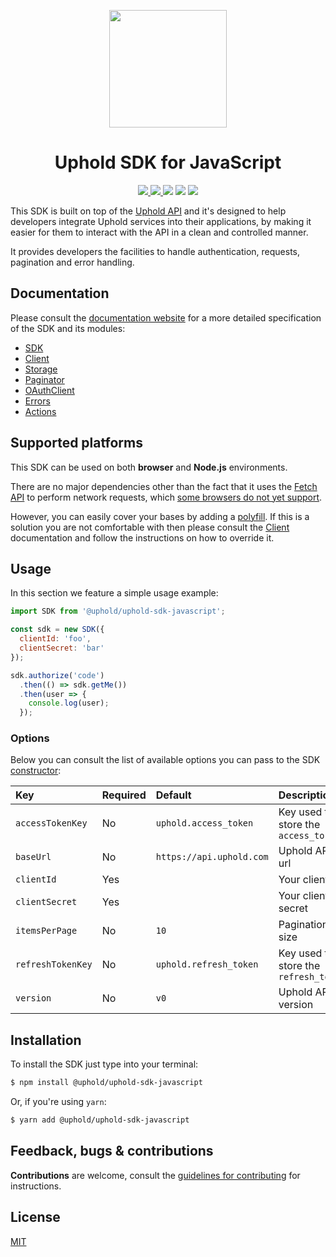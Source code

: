 <p align="center">
  <a href="https://github.com/uphold/uphold-sdk-javascript">
    <img width="188" src="https://uphold.com/uploads/logo.png"/>
  </a>
</p>

<h1 align="center">Uphold SDK for JavaScript</h1>

<p align="center">
  <a href="https://travis-ci.org/uphold/uphold-sdk-javascript">
    <img src="https://img.shields.io/travis/uphold/uphold-sdk-javascript/master.svg?style=flat-square">
  </a>
  <a href="https://www.npmjs.com/package/uphold-sdk-javascript">
    <img src="https://img.shields.io/npm/v/uphold-sdk-javascript.svg?style=flat-square"/>
  </a>
  <img src="https://img.shields.io/node/v/uphold-sdk-javascript.svg?style=flat-square"/>
  <img src="https://img.shields.io/badge/contributions-welcome-brightgreen.svg?style=flat-square"/>
  <a href="https://github.com/uphold/uphold-sdk-javascript/blob/master/LICENSE">
    <img src="https://img.shields.io/npm/l/express.svg?style=flat-square"/>
  </a>
</p>

This SDK is built on top of the [Uphold API](https://uphold.com/en/developer/api) and it's designed to help developers integrate Uphold services into their applications, by making it easier for them to interact with the API in a clean and controlled manner.

It provides developers the facilities to handle authentication, requests, pagination and error handling.

## Documentation

Please consult the [documentation website](https://uphold.github.io/uphold-sdk-javascript) for a more detailed specification of the SDK and its modules:

- [SDK](https://uphold.github.io/uphold-sdk-javascript/sdk.html)
- [Client](https://uphold.github.io/uphold-sdk-javascript/client.html)
- [Storage](https://uphold.github.io/uphold-sdk-javascript/storage.html)
- [Paginator](https://uphold.github.io/uphold-sdk-javascript/paginator.html)
- [OAuthClient](https://uphold.github.io/uphold-sdk-javascript/oauthclient.html)
- [Errors](https://uphold.github.io/uphold-sdk-javascript/errors.html)
- [Actions](https://uphold.github.io/uphold-sdk-javascript/actions.html)

## Supported platforms

This SDK can be used on both **browser** and **Node.js** environments.

There are no major dependencies other than the fact that it uses the [Fetch API](https://developer.mozilla.org/en/docs/Web/API/Fetch_API) to perform network requests, which [some browsers do not yet support](http://caniuse.com/#feat=fetch).

However, you can easily cover your bases by adding a [polyfill](https://github.com/github/fetch). If this is a solution you are not comfortable with then please consult the [Client](https://uphold.github.io/uphold-sdk-javascript/client.html) documentation and follow the instructions on how to override it.

## Usage

In this section we feature a simple usage example:

```js
import SDK from '@uphold/uphold-sdk-javascript';

const sdk = new SDK({
  clientId: 'foo',
  clientSecret: 'bar'
});

sdk.authorize('code')
  .then(() => sdk.getMe())
  .then(user => {
    console.log(user);
  });
```

### Options

Below you can consult the list of available options you can pass to the SDK [constructor](https://uphold.github.io/uphold-sdk-javascript/sdk.html#constructor):

| Key               | Required | Default                  | Description                           |
|:------------------|:---------|:-------------------------|:--------------------------------------|
| `accessTokenKey`  | No       | `uphold.access_token`    | Key used to store the `access_token`  |
| `baseUrl`         | No       | `https://api.uphold.com` | Uphold API's url                      |
| `clientId`        | Yes      |                          | Your client id                        |
| `clientSecret`    | Yes      |                          | Your client secret                    |
| `itemsPerPage`    | No       | `10`                     | Pagination size                       |
| `refreshTokenKey` | No       | `uphold.refresh_token`   | Key used to store the `refresh_token` |
| `version`         | No       | `v0`                     | Uphold API's version                  |

## Installation

To install the SDK just type into your terminal:

```sh
$ npm install @uphold/uphold-sdk-javascript
```

Or, if you're using `yarn`:

```sh
$ yarn add @uphold/uphold-sdk-javascript
```

## Feedback, bugs & contributions

**Contributions** are welcome, consult the [guidelines for contributing](/.github/CONTRIBUTING.md) for instructions.

## License

[MIT](/LICENSE)
